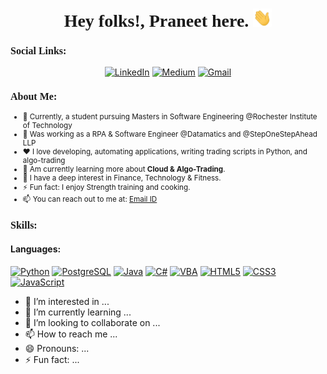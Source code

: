 <h1 align="center" style="font-family: Cambria;">
  <b>Hey folks!, Praneet here.</b>
  <img src="Hi.gif" width="30px">
</h1>
<h3 style="font-family: Cambria; font-size: 16px">Social Links:</h3>
<p align="center">
  <a href="https://www.linkedin.com/in/praneet-naik-2000/" target="_blank"><img src="https://img.shields.io/badge/LinkedIn-0077B5?style=for-the-badge&logo=linkedin&logoColor=white" alt="LinkedIn"></a>
  <a href="https://medium.com/@naikpraneet44" target="_blank"><img src="https://img.shields.io/badge/Medium-12100E?style=for-the-badge&logo=medium&logoColor=white" alt="Medium"></a>
  <a href="mailto:pn3270rit.g.edu"><img src="https://img.shields.io/badge/Gmail-D14836?style=for-the-badge&logo=gmail&logoColor=white" alt="Gmail"></a>
</p>
<div>
    <h3 style="font-family: Cambria; font-size: 16px;">About Me:</h3>
    <small>
      <ul>
        <li>💼 Currently, a student pursuing Masters in Software Engineering @Rochester Institute of Technology</li>
        <li>💙 Was working as a RPA & Software Engineer @Datamatics and @StepOneStepAhead LLP</li>
        <li>❤️ I love developing, automating applications, writing trading scripts in Python, and algo-trading</li>
        <li>🔭 Am currently learning more about <b>Cloud & Algo-Trading</b>.</li>
        <li>🌱 I have a deep interest in Finance, Technology & Fitness.</li>
        <li>⚡ Fun fact: I enjoy Strength training and cooking.</li>
        <li>📫 You can reach out to me at: <a href="pn3270@rit.edu">Email ID</a></li>
      </ul>
    </small>
  </div>
<h3 style="font-family: Cambria; font-size: 16px;">Skills:</h3>
<h4>Languages:</h4>
<p align="left"> 

  <a href="#" target="_blank"><img src="https://img.shields.io/badge/Python-3776AB?style=for-the-badge&logo=python&logoColor=white" alt="Python"></a>
  <a href="#" target="_blank"><img src="https://img.shields.io/badge/PostgreSQL-316192?style=for-the-badge&logo=postgresql&logoColor=white" alt="PostgreSQL"></a>
  <a href="#" target="_blank"><img src="https://img.shields.io/badge/Java-007396?style=for-the-badge&logo=java&logoColor=white" alt="Java"></a>
  <a href="#" target="_blank"><img src="https://img.shields.io/badge/C%23-239120?style=for-the-badge&logo=c-sharp&logoColor=white" alt="C#"></a>
  <a href="#" target="_blank"><img src="https://img.shields.io/badge/VBA-86734C?style=for-the-badge&logo=visual-studio-code&logoColor=white" alt="VBA"></a>
  <a href="#" target="_blank"><img src="https://img.shields.io/badge/HTML5-E34F26?style=for-the-badge&logo=html5&logoColor=white" alt="HTML5"></a>
  <a href="#" target="_blank"><img src="https://img.shields.io/badge/CSS3-1572B6?style=for-the-badge&logo=css3&logoColor=white" alt="CSS3"></a>
  <a href="#" target="_blank"><img src="https://img.shields.io/badge/JavaScript-F7DF1E?style=for-the-badge&logo=javascript&logoColor=black" alt="JavaScript"></a>
  
  <!-- Add more badges for other programming languages -->
</p>
  

- 👀 I’m interested in ...
- 🌱 I’m currently learning ...
- 💞️ I’m looking to collaborate on ...
- 📫 How to reach me ...
- 😄 Pronouns: ...
- ⚡ Fun fact: ...

<!---
Praneet-26/Praneet-26 is a ✨ special ✨ repository because its `README.md` (this file) appears on your GitHub profile.
You can click the Preview link to take a look at your changes.
--->
